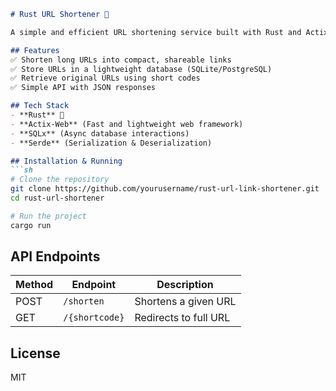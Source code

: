 ```md
# Rust URL Shortener 🚀  

A simple and efficient URL shortening service built with Rust and Actix-Web.  

## Features  
✅ Shorten long URLs into compact, shareable links  
✅ Store URLs in a lightweight database (SQLite/PostgreSQL)  
✅ Retrieve original URLs using short codes  
✅ Simple API with JSON responses  

## Tech Stack  
- **Rust** 🦀  
- **Actix-Web** (Fast and lightweight web framework)  
- **SQLx** (Async database interactions)  
- **Serde** (Serialization & Deserialization)  

## Installation & Running  
```sh
# Clone the repository
git clone https://github.com/yourusername/rust-url-link-shortener.git
cd rust-url-shortener

# Run the project
cargo run
```

## API Endpoints  
| Method | Endpoint        | Description             |
|--------|----------------|-------------------------|
| POST   | `/shorten`     | Shortens a given URL    |
| GET    | `/{shortcode}` | Redirects to full URL   |

## License  
MIT  
```